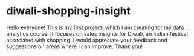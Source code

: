 # diwali-shopping-insight
Hello everyone! This is my first project, which I am creating for my data analytics course. It focuses on sales insights for Diwali, an Indian festival associated with shopping. I would appreciate your feedback and suggestions on areas where I can improve. Thank you!
